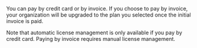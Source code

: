 You can pay by credit card or by invoice. If you choose to pay by
invoice, your organization will be upgraded to the plan you selected
once the initial invoice is paid.

Note that automatic license management is only available if you pay by
credit card. Paying by invoice requires manual license management.
